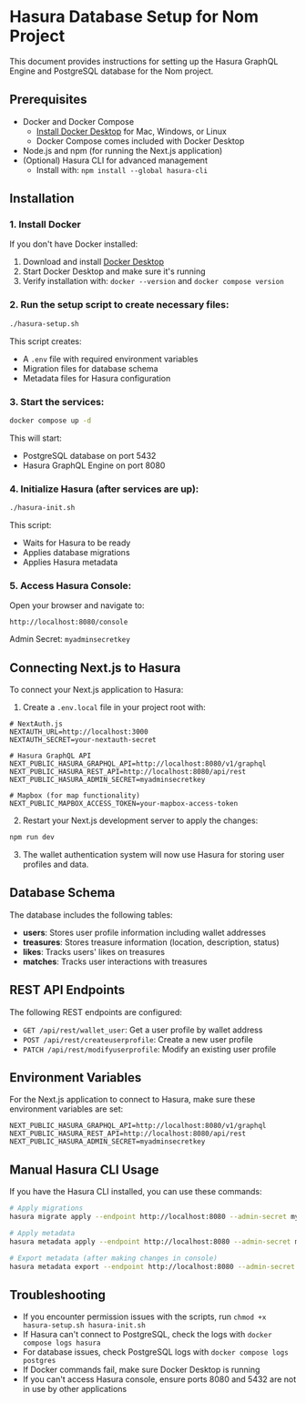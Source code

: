# Hasura Database Setup for Nom Project

This document provides instructions for setting up the Hasura GraphQL Engine and PostgreSQL database for the Nom project.

## Prerequisites

- Docker and Docker Compose
  - [Install Docker Desktop](https://www.docker.com/products/docker-desktop) for Mac, Windows, or Linux
  - Docker Compose comes included with Docker Desktop
- Node.js and npm (for running the Next.js application)
- (Optional) Hasura CLI for advanced management
  - Install with: `npm install --global hasura-cli`

## Installation

### 1. Install Docker

If you don't have Docker installed:

1. Download and install [Docker Desktop](https://www.docker.com/products/docker-desktop)
2. Start Docker Desktop and make sure it's running
3. Verify installation with: `docker --version` and `docker compose version`

### 2. Run the setup script to create necessary files:

```bash
./hasura-setup.sh
```

This script creates:
- A `.env` file with required environment variables
- Migration files for database schema
- Metadata files for Hasura configuration

### 3. Start the services:

```bash
docker compose up -d
```

This will start:
- PostgreSQL database on port 5432
- Hasura GraphQL Engine on port 8080

### 4. Initialize Hasura (after services are up):

```bash
./hasura-init.sh
```

This script:
- Waits for Hasura to be ready
- Applies database migrations
- Applies Hasura metadata

### 5. Access Hasura Console:

Open your browser and navigate to:
```
http://localhost:8080/console
```

Admin Secret: `myadminsecretkey`

## Connecting Next.js to Hasura

To connect your Next.js application to Hasura:

1. Create a `.env.local` file in your project root with:

```
# NextAuth.js
NEXTAUTH_URL=http://localhost:3000
NEXTAUTH_SECRET=your-nextauth-secret

# Hasura GraphQL API
NEXT_PUBLIC_HASURA_GRAPHQL_API=http://localhost:8080/v1/graphql
NEXT_PUBLIC_HASURA_REST_API=http://localhost:8080/api/rest
NEXT_PUBLIC_HASURA_ADMIN_SECRET=myadminsecretkey

# Mapbox (for map functionality)
NEXT_PUBLIC_MAPBOX_ACCESS_TOKEN=your-mapbox-access-token
```

2. Restart your Next.js development server to apply the changes:

```bash
npm run dev
```

3. The wallet authentication system will now use Hasura for storing user profiles and data.

## Database Schema

The database includes the following tables:

- **users**: Stores user profile information including wallet addresses
- **treasures**: Stores treasure information (location, description, status)
- **likes**: Tracks users' likes on treasures
- **matches**: Tracks user interactions with treasures

## REST API Endpoints

The following REST endpoints are configured:

- `GET /api/rest/wallet_user`: Get a user profile by wallet address
- `POST /api/rest/createuserprofile`: Create a new user profile
- `PATCH /api/rest/modifyuserprofile`: Modify an existing user profile

## Environment Variables

For the Next.js application to connect to Hasura, make sure these environment variables are set:

```
NEXT_PUBLIC_HASURA_GRAPHQL_API=http://localhost:8080/v1/graphql
NEXT_PUBLIC_HASURA_REST_API=http://localhost:8080/api/rest
NEXT_PUBLIC_HASURA_ADMIN_SECRET=myadminsecretkey
```

## Manual Hasura CLI Usage

If you have the Hasura CLI installed, you can use these commands:

```bash
# Apply migrations
hasura migrate apply --endpoint http://localhost:8080 --admin-secret myadminsecretkey

# Apply metadata
hasura metadata apply --endpoint http://localhost:8080 --admin-secret myadminsecretkey

# Export metadata (after making changes in console)
hasura metadata export --endpoint http://localhost:8080 --admin-secret myadminsecretkey
```

## Troubleshooting

- If you encounter permission issues with the scripts, run `chmod +x hasura-setup.sh hasura-init.sh`
- If Hasura can't connect to PostgreSQL, check the logs with `docker compose logs hasura`
- For database issues, check PostgreSQL logs with `docker compose logs postgres`
- If Docker commands fail, make sure Docker Desktop is running
- If you can't access Hasura console, ensure ports 8080 and 5432 are not in use by other applications 